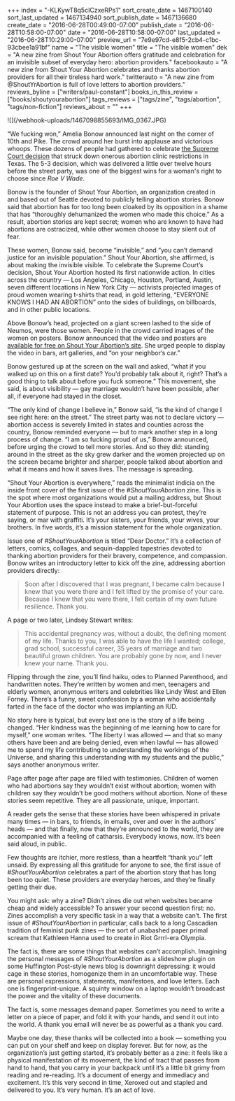 +++
index = "-KLKywT8q5cICzxeRPs1"
sort_create_date = 1467100140
sort_last_updated = 1467134940
sort_publish_date = 1467136680
create_date = "2016-06-28T00:49:00-07:00"
publish_date = "2016-06-28T10:58:00-07:00"
date = "2016-06-28T10:58:00-07:00"
last_updated = "2016-06-28T10:29:00-07:00"
preview_url = "7e9e97cd-e8f5-2cb4-c1bc-93cbee1a91bf"
name = "The visible women"
title = "The visible women"
dek = "A new zine from Shout Your Abortion offers gratitude and celebration for an invisible subset of everyday hero: abortion providers."
facebookauto = "A new zine from Shout Your Abortion celebrates and thanks abortion providers for all their tireless hard work."
twitterauto = "A new zine from @ShoutYrAbortion is full of love letters to abortion providers."
reviews_byline = ["writers/paul-constant"]
books_in_this_review = ["books/shoutyourabortion"]
tags_reviews = ["tags/zine", "tags/abortion", "tags/non-fiction"]
reviews_about = ""
+++

<p class="image-hero">![](/webhook-uploads/1467098855693/IMG_0367.JPG)</p>

“We fucking won,” Amelia Bonow announced last night on the corner of 10th and Pike. The crowd around her burst into applause and victorious whoops. These dozens of people had gathered to celebrate [the Supreme Court decision]( https://www.washingtonpost.com/politics/supreme-court-strikes-down-texas-abortion-clinic-restrictions/2016/06/27/ba55d526-3c70-11e6-a66f-aa6c1883b6b1_story.html) that struck down onerous abortion clinic restrictions in Texas. The 5-3 decision, which was delivered a little over twelve hours before the street party, was one of the biggest wins for a woman's right to choose since *Roe V Wade*.

Bonow is the founder of Shout Your Abortion, an organization created in and based out of Seattle devoted to publicly telling abortion stories. Bonow said that abortion has for too long been cloaked by its opposition in a shame that has “thoroughly dehumanized the women who made this choice.” As a result, abortion stories are kept secret; women who are known to have had abortions are ostracized, while other women choose to stay silent out of fear.

These women, Bonow said, become “invisible,” and “you can’t demand justice for an invisible population.” Shout Your Abortion, she affirmed, is about making the invisible visible. To celebrate the Supreme Court’s decision, Shout Your Abortion hosted its first nationwide action. In cities across the country — Los Angeles, Chicago, Houston, Portland, Austin, seven different locations in New York City — activists projected images of proud women wearing t-shirts that read, in gold lettering, “EVERYONE KNOWS I HAD AN ABORTION” onto the sides of buildings, on billboards, and in other public locations. 

Above Bonow’s head, projected on a giant screen lashed to the side of Neumos, were those women. People in the crowd carried images of the women on posters. Bonow announced that the video and posters are [available for free on Shout Your Abortion’s site]( http://shoutyourabortion.com/). She urged people to display the video in bars, art galleries, and “on your neighbor’s car.”

Bonow gestured up at the screen on the wall and asked, “what if you walked up on this on a first date? You’d probably talk about it, right? That’s a good thing to talk about before you fuck someone.” This movement, she said, is about visibility — gay marriage wouldn’t have been possible, after all, if everyone had stayed in the closet. 

“The only kind of change I believe in,” Bonow said, “is the kind of change I see right here: on the street.” The street party was not to declare victory — abortion access is severely limited in states and counties across the country, Bonow reminded everyone — but to mark another step in a long process of change. “I am so fucking proud of us,” Bonow announced, before urging the crowd to tell more stories. And so they did: standing around in the street as the sky grew darker and the women projected up on the screen became brighter and sharper, people talked about abortion and what it means and how it saves lives. The message is spreading.

<div class="break"></div>

“Shout Your Abortion is everywhere,” reads the minimalist indicia on the inside front cover of the first issue of the *#ShoutYourAbortion* zine. This is the spot where most organizations would put a mailing address, but Shout Your Abortion uses the space instead to make a brief-but-forceful statement of purpose. This is not an address you can protest, they’re saying, or mar with graffiti. It’s your sisters, your friends, your wives, your brothers. In five words, it’s a mission statement for the whole organization.

Issue one of *#ShoutYourAbortion* is titled “Dear Doctor.” It’s a collection of letters, comics, collages, and sequin-dappled tapestries devoted to thanking abortion providers for their bravery, competence, and compassion. Bonow writes an introductory letter to kick off the zine, addressing abortion providers directly:

<blockquote>Soon after I discovered that I was pregnant, I became calm because I knew that you were there and I felt lifted by the promise of your care. Because I knew that you were there, I felt certain of my own future resilience. Thank you.</blockquote>
 
A page or two later, Lindsey Stewart writes:

<blockquote>This accidental pregnancy was, without a doubt, the defining moment of my life. Thanks to you, I was able to have the life I wanted; college, grad school, successful career, 35 years of marriage and two beautiful grown children. You are probably gone by now, and I never knew your name. Thank you.</blockquote>

Flipping through the zine, you’ll find haiku, odes to Planned Parenthood, and handwritten notes. They’re written by women and men, teenagers and elderly women, anonymous writers and celebrities like Lindy West and Ellen Forney. There’s a funny, sweet confession by a woman who accidentally farted in the face of the doctor who was implanting an IUD. 

No story here is typical, but every last one is the story of a life being changed. “Her kindness was the beginning of me learning how to care for myself,” one woman writes. “The liberty I was allowed — and that so many others have been and are being denied, even when lawful — has allowed me to spend my life contributing to understanding the workings of the Universe, and sharing this understanding with my students and the public,” says another anonymous writer. 

Page after page after page are filled with testimonies. Children of women who had abortions say they wouldn’t exist without abortion; women with children say they wouldn’t be good mothers without abortion. None of these stories seem repetitive. They are all passionate, unique, important. 

A reader gets the sense that these stories have been whispered in private many times — in bars, to friends, in emails, over and over in the authors’ heads — and that finally, now that they’re announced to the world, they are accompanied with a feeling of catharsis. Everybody knows, now. It’s been said aloud, in public. 

Few thoughts are itchier, more restless, than a heartfelt “thank you” left unsaid. By expressing all this gratitude for anyone to see, the first issue of *#ShoutYourAbortion* celebrates a part of the abortion story that has long been too quiet. These providers are everyday heroes, and they’re finally getting their due.

<div class="break"></div>

You might ask: why a zine? Didn’t zines die out when websites became cheap and widely accessible? To answer your second question first: no. Zines accomplish a very specific task in a way that a website can’t. The first issue of *#ShoutYourAbortion* in particular, calls back to a long Cascadian tradition of feminist punk zines — the sort of unabashed paper primal scream that Kathleen Hanna used to create in Riot Grrrl-era Olympia. 

The fact is, there are some things that websites can’t accomplish. Imagining the personal messages of *#ShoutYourAbortion* as a slideshow plugin on some Huffington Post-style news blog is downright depressing: it would cage in these stories, homogenize them in an uncomfortable way. These are personal expressions, statements, manifestoes, and love letters. Each one is fingerprint-unique. A squinty window on a laptop wouldn’t broadcast the power and the vitality of these documents. 

The fact is, some messages demand paper. Sometimes you need to write a letter on a piece of paper, and fold it with your hands, and send it out into the world. A thank you email will never be as powerful as a thank you card. 

Maybe one day, these thanks will be collected into a book — something you can put on your shelf and keep on display forever. But for now, as the organization’s just getting started, it’s probably better as a zine: it feels like a physical manifestation of its movement, the kind of tract that passes from hand to hand, that you carry in your backpack until it’s a little bit grimy from reading and re-reading. It’s a document of energy and immediacy and excitement. It’s this very second in time, Xeroxed out and stapled and delivered to you. It’s very human. It’s an act of love.
